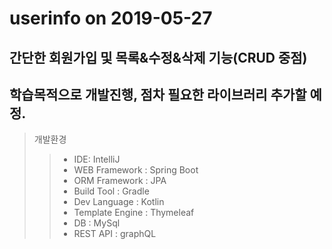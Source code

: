 # userinfo on 2019-05-27
## 간단한 회원가입 및 목록&수정&삭제 기능(CRUD 중점)
## 학습목적으로 개발진행, 점차 필요한 라이브러리 추가할 예정.

> 개발환경
>> *  IDE: IntelliJ 
>> *  WEB Framework : Spring Boot
>> *  ORM Framework : JPA
>> *  Build Tool : Gradle
>> *  Dev Language : Kotlin
>> *  Template Engine : Thymeleaf
>> *  DB : MySql
>> * REST API : graphQL